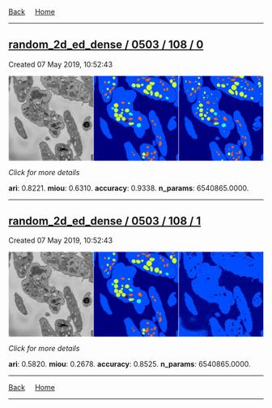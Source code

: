 
[Back](..)&nbsp;&nbsp;&nbsp;&nbsp;&nbsp;[Home](https://leapmanlab.github.io/snapshots)

---

<div class="summary"><a href="0"><h2>random_2d_ed_dense / 0503 / 108 / 0</h2></a><p>Created 07 May 2019, 10:52:43
</p><a href="0"><img src="0/media/summary.png" align="center"></a><p>
<i>Click for more details</i>
</p></div>

**ari**: 0.8221. **miou**: 0.6310. **accuracy**: 0.9338. **n_params**: 6540865.0000. 

---

<div class="summary"><a href="1"><h2>random_2d_ed_dense / 0503 / 108 / 1</h2></a><p>Created 07 May 2019, 10:52:43
</p><a href="1"><img src="1/media/summary.png" align="center"></a><p>
<i>Click for more details</i>
</p></div>

**ari**: 0.5820. **miou**: 0.2678. **accuracy**: 0.8525. **n_params**: 6540865.0000. 

---

[Back](..)&nbsp;&nbsp;&nbsp;&nbsp;&nbsp;[Home](https://leapmanlab.github.io/snapshots)

---